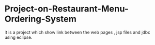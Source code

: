 # Project-on-Restaurant-Menu-Ordering-System
It is a project which show link between the web pages , jsp files and jdbc using eclipse.
